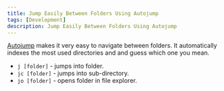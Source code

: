 ```yaml
---
title: Jump Easily Between Folders Using Autojump
tags: [Development]
description: Jump Easily Between Folders Using Autojump
---
```


[Autojump](https://github.com/wting/autojump) makes it very easy to navigate between folders. 
It automatically indexes the most used directories and and guess which one you mean.
* ```j [folder]``` - jumps into folder.
* ```jc [folder]``` - jumps into sub-directory.
* ```jo [folder]``` - opens folder in file explorer.
